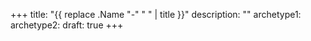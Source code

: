 +++
title: "{{ replace .Name "-" " " | title }}"
description: ""
archetype1:
archetype2:
draft: true
+++
